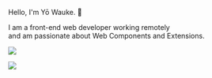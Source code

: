 Hello, I'm Yō Wauke. 👋

I am a front-end web developer working remotely  
and am passionate about Web Components and Extensions.

![](https://github-readme-stats.vercel.app/api/top-langs?username=piayo&show_icons=true&locale=en&layout=compact)

![](https://skillicons.dev/icons?i=vscode,webpack,html,css,js,ts,jquery,lit,sass,vite,vitest,supabase,wordpress,php,nodejs,npm,figma,github,gitlab,ps,ai,xd)

<!--
**piayo/piayo** is a ✨ _special_ ✨ repository because its `README.md` (this file) appears on your GitHub profile.

Here are some ideas to get you started:

- 🔭 I’m currently working on ...
- 🌱 I’m currently learning ...
- 👯 I’m looking to collaborate on ...
- 🤔 I’m looking for help with ...
- 💬 Ask me about ...
- 📫 How to reach me: ...
- 😄 Pronouns: ...
- ⚡ Fun fact: ...
-->
